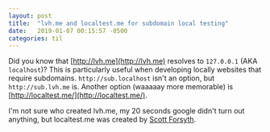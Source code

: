 ```yaml
---
layout: post
title:  "lvh.me and localtest.me for subdomain local testing"
date:   2019-01-07 00:15:57 -0500
categories: til
---
```

Did you know that [http://lvh.me](http://lvh.me) resolves to `127.0.0.1` (AKA `localhost`)? This is particularly useful when developing locally websites that require subdomains. `http://sub.localhost` isn't an option, but `http://sub.lvh.me` is. Another option (waaaaay more memorable) is [http://localtest.me/](http://localtest.me/). 

I'm not sure who created lvh.me, my 20 seconds google didn't turn out anything, but localtest.me was created by [Scott Forsyth](https://weblogs.asp.net/owscott/introducing-testing-domain-localtest-me).